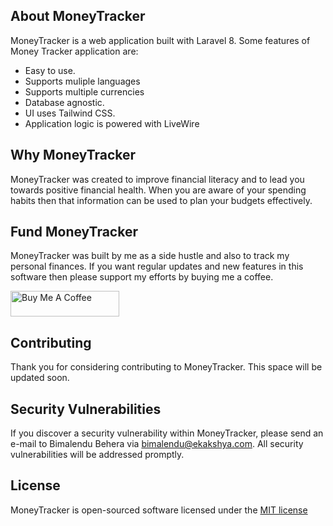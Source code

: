 ## About MoneyTracker

MoneyTracker is a web application built with Laravel 8. Some features of Money Tracker application are: 

- Easy to use.
- Supports muliple languages
- Supports multiple currencies
- Database agnostic. 
- UI uses Tailwind CSS.
- Application logic is powered with LiveWire

## Why MoneyTracker

MoneyTracker was created to improve financial literacy and to lead you towards positive financial health. When you are aware of your spending habits then that information can be used to plan your budgets effectively.

## Fund MoneyTracker

MoneyTracker was built by me as a side hustle and also to track my personal finances. If you want regular updates and new features in this software then please support my efforts by buying me a coffee.

<a href="https://www.buymeacoffee.com/bimalendu" target="_blank"><img src="https://cdn.buymeacoffee.com/buttons/default-orange.png" alt="Buy Me A Coffee" height="41" width="174"></a>

## Contributing

Thank you for considering contributing to MoneyTracker. This space will be updated soon.

## Security Vulnerabilities

If you discover a security vulnerability within MoneyTracker, please send an e-mail to Bimalendu Behera via [bimalendu@ekakshya.com](mailto:bimalendu@ekakshya.com). All security vulnerabilities will be addressed promptly.

## License

MoneyTracker is open-sourced software licensed under the [MIT license](https://opensource.org/licenses/MIT)